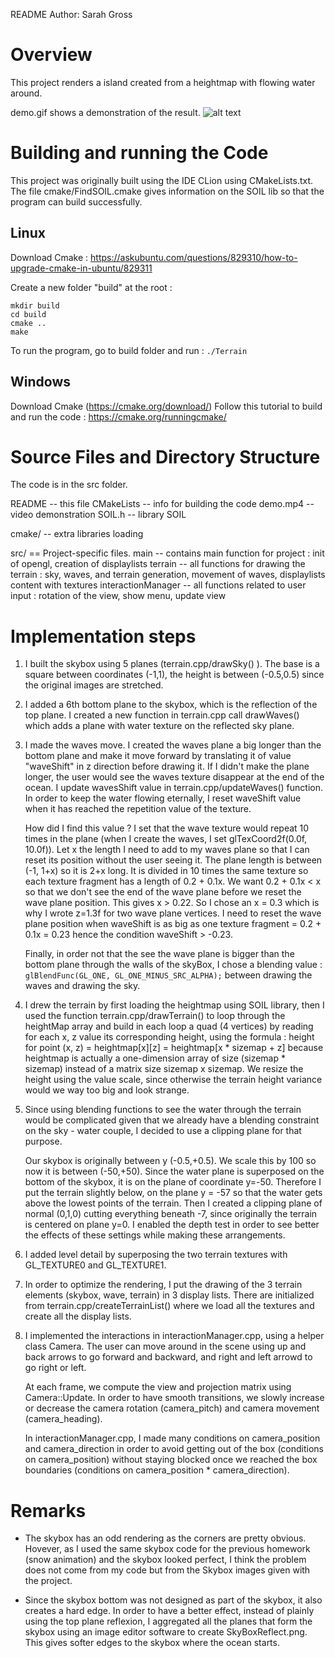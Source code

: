 README
Author: Sarah Gross

# Overview

This project renders a island created from a heightmap with flowing water
around.

demo.gif shows a demonstration of the result.
![alt text](https://github.com/leihuayi/OpenglIsland/blob/master/demo.gif)

# Building and running the Code

This project was originally built using the IDE CLion using CMakeLists.txt.
The file cmake/FindSOIL.cmake gives information on the SOIL lib so that the
program can build successfully.

## Linux

Download Cmake :
https://askubuntu.com/questions/829310/how-to-upgrade-cmake-in-ubuntu/829311

Create a new folder "build" at the root :

    mkdir build
    cd build
    cmake ..
    make


To run the program, go to build folder and run :
    `./Terrain`


## Windows

Download Cmake (https://cmake.org/download/)
Follow this tutorial to build and run the code :
https://cmake.org/runningcmake/


# Source Files and Directory Structure


The code is in the src folder.


README              -- this file
CMakeLists          -- info for building the code
demo.mp4            -- video demonstration
SOIL.h              -- library SOIL

cmake/              -- extra libraries loading

src/                == Project-specific files.
    main            -- contains main function for project : init of opengl,
                        creation of displaylists
    terrain         -- all functions for drawing the terrain : sky, waves,
                        and terrain generation, movement of waves,
                        displaylists content with textures
    interactionManager -- all functions related to user input : rotation of
                           the view, show menu, update view


# Implementation steps


1. I built the skybox using 5 planes (terrain.cpp/drawSky() ). The base is
    a square between coordinates (-1,1), the height is between (-0.5,0.5)
    since the original images are stretched.

2. I added a 6th bottom plane to the skybox, which is the reflection of the
    top plane. I created a new function in terrain.cpp call drawWaves() which
    adds a plane with water texture on the reflected sky plane.

3. I made the waves move.
    I created the waves plane a big longer than the bottom plane and make
    it move forward by translating it of value "waveShift" in z direction before
    drawing it. If I didn't make the plane longer, the user would see the waves
    texture disappear at the end of the ocean.
    I update wavesShift value in terrain.cpp/updateWaves() function.
    In order to keep the water flowing eternally, I reset waveShift value when
    it has reached the repetition value of the texture.

    How did I find this value ?
    I set that the wave texture would repeat 10 times in the plane (when I create
    the waves, I set glTexCoord2f(0.0f, 10.0f)). Let x the length I need to add
    to my waves plane so that I can reset its position without the user seeing it.
    The plane length is between (-1, 1+x) so it is 2+x long.
    It is divided in 10 times the same texture so each texture fragment has a length
    of 0.2 + 0.1x.
    We want 0.2 + 0.1x < x so that we don't see the end of the wave plane before
    we reset the wave plane position. This gives x > 0.22.
    So I chose an x = 0.3 which is why I wrote z=1.3f for two wave plane vertices.
    I need to reset the wave plane position when waveShift is as big as one texture
    fragment = 0.2 + 0.1x = 0.23 hence the condition waveShift > -0.23.

    Finally, in order not that the see the wave plane is bigger than the bottom plane
    through the walls of the skyBox, I chose a blending value :
    `glBlendFunc(GL_ONE, GL_ONE_MINUS_SRC_ALPHA);`
    between drawing the waves and drawing the sky.

4. I drew the terrain by first loading the heightmap using SOIL library, then I used the
    function terrain.cpp/drawTerrain() to loop through the heightMap array and build in each
    loop a quad (4 vertices) by reading for each x, z value its corresponding height, using
    the formula :
        height for point (x, z) = heightmap[x][z] = heightmap[x * sizemap + z]
    because heightmap is actually a one-dimension array of size (sizemap * sizemap) instead
    of a matrix size sizemap x sizemap.
    We resize the height using the value scale, since otherwise the terrain height variance
    would we way too big and look strange.

5. Since using blending functions to see the water through the terrain would be complicated
    given that we already have a blending constraint on the sky - water couple, I decided to
    use a clipping plane for that purpose.

    Our skybox is originally between y (-0.5,+0.5). We scale this by 100 so now it is between
    (-50,+50). Since the water plane is superposed on the bottom of the skybox, it is on the
     plane of coordinate y=-50.
     Therefore I put the terrain slightly below, on the plane y = -57 so that the water gets
     above the lowest points of the terrain. Then I created a clipping plane of normal
     (0,1,0) cutting everything beneath -7, since originally the terrain is centered on plane
     y=0.
     I enabled the depth test in order to see better the effects of these settings while
     making these arrangements.

6. I added level detail by superposing the two terrain textures with GL_TEXTURE0 and GL_TEXTURE1.

7. In order to optimize the rendering, I put the drawing of the 3 terrain elements (skybox, wave,
    terrain) in 3 display lists. There are initialized from terrain.cpp/createTerrainList() where
    we load all the textures and create all the display lists.

8. I implemented the interactions in interactionManager.cpp, using a helper class Camera.
    The user can move around in the scene using up and back arrows to go forward and backward,
    and right and left arrowd to go right or left.

    At each frame, we compute the view and projection matrix using Camera::Update.
    In order to have smooth transitions, we slowly increase or decrease the camera rotation
    (camera_pitch) and camera movement (camera_heading).

    In interactionManager.cpp, I made many conditions on camera_position and camera_direction
    in order to avoid getting out of the box (conditions on camera_position) without staying blocked
    once we reached the box boundaries (conditions on camera_position * camera_direction).

# Remarks

* The skybox has an odd rendering as the corners are pretty obvious. Hovever, as I used the same
    skybox code for the previous homework (snow animation) and the skybox looked perfect, I
    think the problem does not come from my code but from the Skybox images given with the project.

* Since the skybox bottom was not designed as part of the skybox, it also creates a hard edge. In
    order to have a better effect, instead of plainly using the top plane reflexion, I aggregated
    all the planes that form the skybox using an image editor software to create SkyBoxReflect.png.
    This gives softer edges to the skybox where the ocean starts.
